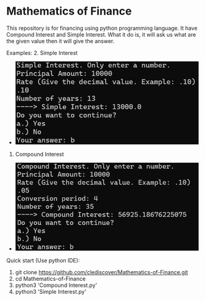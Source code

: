 # Mathematics of Finance

This repository is for financing using python programming language. It have Compound Interest and Simple Interest. What it do is, it will ask us what are the given value then
it will give the answer.

Examples:
2. Simple Interest
  - ![](img/Simple-Interest.png)

1. Compound Interest
  - ![](img/Compound-Interest.png)

Quick start (Use python IDE):
1. git clone https://github.com/clediscover/Mathematics-of-Finance.git
2. cd Mathematics-of-Finance
3. python3 'Compound Interest.py'
4. python3 'Simple Interest.py'